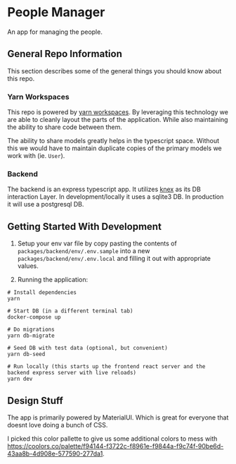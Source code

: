 # People Manager

An app for managing the people.

## General Repo Information

This section describes some of the general things you should know about this repo.

### Yarn Workspaces

This repo is powered by [yarn workspaces](https://classic.yarnpkg.com/lang/en/docs/workspaces/). By leveraging this technology we are able to cleanly layout the parts of the application. While also maintaining the ability to share code between them.

The ability to share models greatly helps in the typescript space. Without this we would have to maintain duplicate copies of the primary models we work with (ie. `User`).

### Backend

The backend is an express typescript app. It utilizes [knex](https://knexjs.org/) as its DB interaction Layer. In development/locally it uses a sqlite3 DB. In production it will use a postgresql DB.

## Getting Started With Development

1. Setup your env var file by copy pasting the contents of `packages/backend/env/.env.sample` into a new `packages/backend/env/.env.local` and filling it out with appropriate values.

2. Running the application:

```
# Install dependencies
yarn

# Start DB (in a different terminal tab)
docker-compose up

# Do migrations
yarn db-migrate

# Seed DB with test data (optional, but convenient)
yarn db-seed

# Run locally (this starts up the frontend react server and the backend express server with live reloads)
yarn dev
```

## Design Stuff

The app is primarily powered by MaterialUI. Which is great for everyone that doesnt love doing a bunch of CSS.

I picked this color pallette to give us some additional colors to mess with https://coolors.co/palette/f94144-f3722c-f8961e-f9844a-f9c74f-90be6d-43aa8b-4d908e-577590-277da1.
